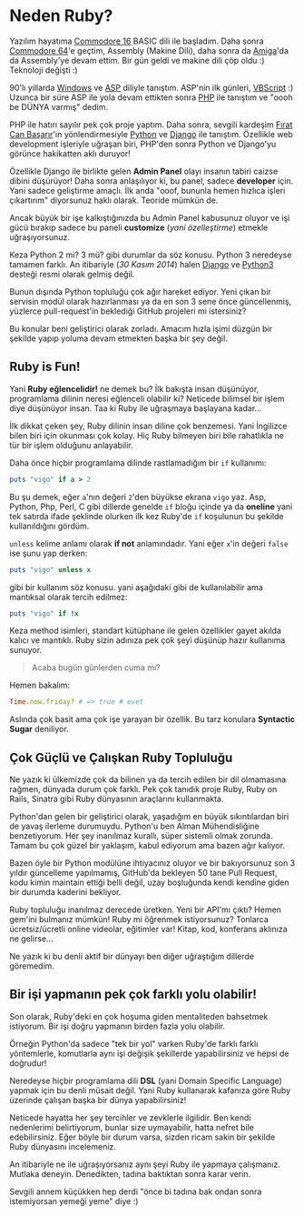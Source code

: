 # Neden Ruby?

Yazılım hayatıma [Commodore 16](http://en.wikipedia.org/wiki/Commodore_16) BASIC dili ile başladım. Daha sonra [Commodore 64](http://en.wikipedia.org/wiki/Commodore_64)'e geçtim, Assembly (Makine Dili), daha sonra da [Amiga](http://en.wikipedia.org/wiki/Amiga)'da da Assembly'ye devam ettim. Bir gün geldi ve makine dili çöp oldu :) Teknoloji değişti :)

90'lı yıllarda [Windows](http://en.wikipedia.org/wiki/Microsoft_Windows) ve [ASP](http://en.wikipedia.org/wiki/Active_Server_Pages) diliyle tanıştım. ASP'nin ilk günleri, [VBScript](http://en.wikipedia.org/wiki/VBScript) :) Uzunca bir süre ASP ile yola devam ettikten sonra [PHP](http://en.wikipedia.org/wiki/PHP) ile tanıştım ve "oooh be DÜNYA varmış" dedim.

PHP ile hatırı sayılır pek çok proje yaptım. Daha sonra, sevgili kardeşim [Fırat Can Başarır](https://twitter.com/firat)'ın yönlendirmesiyle [Python](http://en.wikipedia.org/wiki/Python_\(programming_language\)) ve [Django](http://en.wikipedia.org/wiki/Django_\(web_framework\)) ile tanıştım. Özellikle web development işleriyle uğraşan biri, PHP'den sonra Python ve Django'yu görünce hakikatten aklı duruyor!

Özellikle Django ile birlikte gelen **Admin Panel** olayı insanın tabiri caizse dibini düşürüyor! Daha sonra anlaşılıyor ki, bu panel, sadece **developer** için. Yani sadece geliştirme amaçlı. İlk anda "ooof, bununla hemen hızlıca işleri çıkartırım" diyorsunuz haklı olarak. Teoride mümkün de.

Ancak büyük bir işe kalkıştığınızda bu Admin Panel kabusunuz oluyor ve işi gücü bırakıp sadece bu paneli **customize** (*yani özelleştirme*) etmekle uğraşıyorsunuz.

Keza Python 2 mi? 3 mü? gibi durumlar da söz konusu. Python 3 neredeyse tamamen farklı. An itibariyle (*30 Kasım 2014*) halen [Django](https://docs.djangoproject.com/en/1.7/topics/python3/) ve [Python3](https://docs.python.org/3/) desteği resmi olarak gelmiş değil.

Bunun dışında Python topluluğu çok ağır hareket ediyor. Yeni çıkan bir servisin modül olarak hazırlanması ya da en son 3 sene önce güncellenmiş, yüzlerce pull-request'in beklediği GitHub projeleri mi istersiniz?

Bu konular beni geliştirici olarak zorladı. Amacım hızla işimi düzgün bir şekilde yapıp yoluma devam etmekten başka bir şey değil.

## Ruby is Fun!

Yani **Ruby eğlencelidir!** ne demek bu? İlk bakışta insan düşünüyor, programlama dilinin neresi eğlenceli olabilir ki? Neticede bilimsel bir işlem diye düşünüyor insan. Taa ki Ruby ile uğraşmaya başlayana kadar...

İlk dikkat çeken şey, Ruby dilinin insan diline çok benzemesi. Yani İngilizce bilen biri için okunması çok kolay. Hiç Ruby bilmeyen biri bile rahatlıkla ne tür bir işlem olduğunu anlayabilir.

Daha önce hiçbir programlama dilinde rastlamadığım bir `if` kullanımı:

```ruby
puts "vigo" if a > 2
```

Bu şu demek, eğer `a`'nın değeri `2`'den büyükse ekrana `vigo` yaz. Asp, Python, Php, Perl, C gibi dillerde genelde `if` bloğu içinde ya da **oneline** yani tek satırda ifade şeklinde olurken ilk kez Ruby'de `if` koşulunun bu şekilde kullanıldığını gördüm.

`unless` kelime anlamı olarak **if not** anlamındadır. Yani eğer `x`'in değeri `false` ise şunu yap derken:

```ruby
puts "vigo" unless x
```

gibi bir kullanım söz konusu. yani aşağıdaki gibi de kullanılabilir ama mantıksal olarak tercih edilmez:

```ruby
puts "vigo" if !x
```

Keza method isimleri, standart kütüphane ile gelen özellikler gayet akılda kalıcı ve mantıklı. Ruby sizin adınıza pek çok şeyi düşünüp hazır kullanıma sunuyor.

> Acaba bugün günlerden cuma mı?

Hemen bakalım:

```ruby
Time.now.friday? # => true # evet
```

Aslında çok basit ama çok işe yarayan bir özellik. Bu tarz konulara **Syntactic Sugar** deniliyor.

## Çok Güçlü ve Çalışkan Ruby Topluluğu

Ne yazık ki ülkemizde çok da bilinen ya da tercih edilen bir dil olmamasına rağmen, dünyada durum çok farklı. Pek çok tanıdık proje Ruby, Ruby on Rails, Sinatra gibi Ruby dünyasının araçlarını kullanmakta.

Python'dan gelen bir geliştirici olarak, yaşadığım en büyük sıkıntılardan biri de yavaş ilerleme durumuydu. Python'u ben Alman Mühendisliğine benzetiyorum. Her şey inanılmaz kurallı, süper sistemli olmak zorunda. Tamam bu çok güzel bir yaklaşım, kabul ediyorum ama bazen ağır kalıyor.

Bazen öyle bir Python modülüne ihtiyacınız oluyor ve bir bakıyorsunuz son 3 yıldır güncelleme yapılmamış, GitHub'da bekleyen 50 tane Pull Request, kodu kimin maintain ettiği belli değil, uzay boşluğunda kendi kendine giden bir durumda kaderini bekliyor.

Ruby topluluğu inanılmaz derecede üretken. Yeni bir API'mı çıktı? Hemen gem'ini bulmanız mümkün! Ruby mi öğrenmek istiyorsunuz? Tonlarca ücretsiz/ücretli online videolar, eğitimler var! Kitap, kod, konferans aklınıza ne gelirse...

Ne yazık ki bu denli aktif bir dünyayı ben diğer uğraştığım dillerde göremedim.

## Bir işi yapmanın pek çok farklı yolu olabilir!

Son olarak, Ruby'deki en çok hoşuma giden mentaliteden bahsetmek istiyorum. Bir işi doğru yapmanın birden fazla yolu olabilir.

Örneğin Python'da sadece "tek bir yol" varken Ruby'de farklı farklı yöntemlerle, komutlarla aynı işi değişik şekillerde yapabilirsiniz ve hepsi de doğrudur!

Neredeyse hiçbir programlama dili **DSL** (yani Domain Specific Language) yapmak için bu denli müsait değil. Yani Ruby kullanarak kafanıza göre Ruby üzerinde çalışan başka bir dünya yapabilirsiniz!

Neticede hayatta her şey tercihler ve zevklerle ilgilidir. Ben kendi nedenlerimi belirtiyorum, bunlar size uymayabilir, hatta nefret bile edebilirsiniz. Eğer böyle bir durum varsa, sizden ricam sakin bir şekilde Ruby dünyasını incelemeniz.

An itibariyle ne ile uğraşıyorsanız aynı şeyi Ruby ile yapmaya çalışmanız. Mutlaka deneyin. Denedikten, tadına baktıktan sonra karar verin.

Sevgili annem küçükken hep derdi "önce bi tadına bak ondan sonra istemiyorsan yemeği yeme" diye :)
